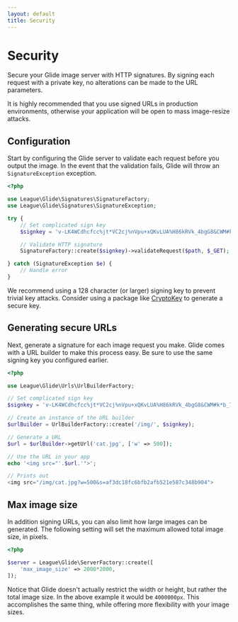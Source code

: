 ```yaml
---
layout: default
title: Security
---
```


# Security

Secure your Glide image server with HTTP signatures. By signing each request with a private key, no alterations can be made to the URL parameters.

<p class="message-notice">It is highly recommended that you use signed URLs in production environments, otherwise your application will be open to mass image-resize attacks.</p>

## Configuration

Start by configuring the Glide server to validate each request before you output the image. In the event that the validation fails, Glide will throw an `SignatureException` exception.

~~~ php
<?php

use League\Glide\Signatures\SignatureFactory;
use League\Glide\Signatures\SignatureException;

try {
    // Set complicated sign key
    $signkey = 'v-LK4WCdhcfcc%jt*VC2cj%nVpu+xQKvLUA%H86kRVk_4bgG8&CWM#k*b_7MUJpmTc=4GFmKFp7=K%67je-skxC5vz+r#xT?62tT?Aw%FtQ4Y3gvnwHTwqhxUh89wCa_';

    // Validate HTTP signature
    SignatureFactory::create($signkey)->validateRequest($path, $_GET);

} catch (SignatureException $e) {
    // Handle error
}
~~~

<p class="message-notice">We recommend using a 128 character (or larger) signing key to prevent trivial key attacks. Consider using a package like <a href="https://github.com/AndrewCarterUK/CryptoKey">CryptoKey</a> to generate a secure key.</p>

## Generating secure URLs

Next, generate a signature for each image request you make. Glide comes with a URL builder to make this process easy. Be sure to use the same signing key you configured earlier.

~~~ php
<?php

use League\Glide\Urls\UrlBuilderFactory;

// Set complicated sign key
$signkey = 'v-LK4WCdhcfcc%jt*VC2cj%nVpu+xQKvLUA%H86kRVk_4bgG8&CWM#k*b_7MUJpmTc=4GFmKFp7=K%67je-skxC5vz+r#xT?62tT?Aw%FtQ4Y3gvnwHTwqhxUh89wCa_';

// Create an instance of the URL builder
$urlBuilder = UrlBuilderFactory::create('/img/', $signkey);

// Generate a URL
$url = $urlBuilder->getUrl('cat.jpg', ['w' => 500]);

// Use the URL in your app
echo '<img src="'.$url.'">';

// Prints out
<img src="/img/cat.jpg?w=500&s=af3dc18fc6bfb2afb521e587c348b904">
~~~

## Max image size

In addition signing URLs, you can also limit how large images can be generated. The following setting will set the maximum allowed total image size, in pixels.

~~~ php
<?php

$server = League\Glide\ServerFactory::create([
    'max_image_size' => 2000*2000,
]);
~~~

Notice that Glide doesn't actually restrict the width or height, but rather the total image size. In the above example it would be `4000000px`. This accomplishes the same thing, while offering more flexibility with your image sizes.